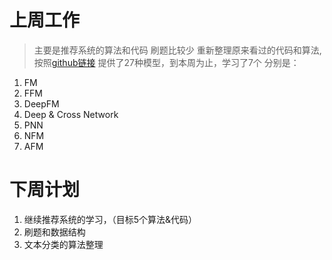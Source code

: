 # 上周工作
> 主要是推荐系统的算法和代码
> 刷题比较少
> 重新整理原来看过的代码和算法,按照[github链接](https://github.com/princewen/tensorflow_practice/tree/master/recommendation)
> 提供了27种模型，到本周为止，学习了7个
分别是：
1. FM
2. FFM
3. DeepFM
4. Deep & Cross Network
5. PNN
6. NFM
7. AFM
# 下周计划
1. 继续推荐系统的学习，（目标5个算法&代码）
2. 刷题和数据结构
3. 文本分类的算法整理
